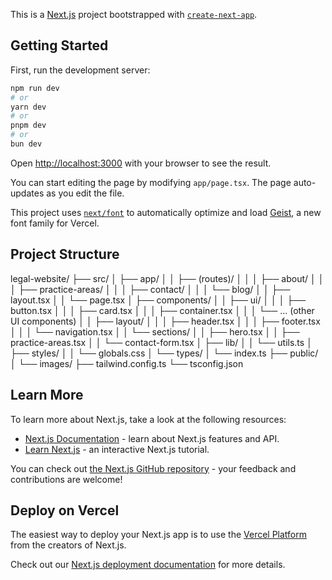This is a [Next.js](https://nextjs.org) project bootstrapped with [`create-next-app`](https://nextjs.org/docs/app/api-reference/cli/create-next-app).

## Getting Started

First, run the development server:

```bash
npm run dev
# or
yarn dev
# or
pnpm dev
# or
bun dev
```

Open [http://localhost:3000](http://localhost:3000) with your browser to see the result.

You can start editing the page by modifying `app/page.tsx`. The page auto-updates as you edit the file.

This project uses [`next/font`](https://nextjs.org/docs/app/building-your-application/optimizing/fonts) to automatically optimize and load [Geist](https://vercel.com/font), a new font family for Vercel.

## Project Structure

legal-website/
├── src/
│   ├── app/
│   │   ├── (routes)/
│   │   │   ├── about/
│   │   │   ├── practice-areas/
│   │   │   ├── contact/
│   │   │   └── blog/
│   │   ├── layout.tsx
│   │   └── page.tsx
│   ├── components/
│   │   ├── ui/
│   │   │   ├── button.tsx
│   │   │   ├── card.tsx
│   │   │   ├── container.tsx
│   │   │   └── ... (other UI components)
│   │   ├── layout/
│   │   │   ├── header.tsx
│   │   │   ├── footer.tsx
│   │   │   └── navigation.tsx
│   │   └── sections/
│   │       ├── hero.tsx
│   │       ├── practice-areas.tsx
│   │       └── contact-form.tsx
│   ├── lib/
│   │   └── utils.ts
│   ├── styles/
│   │   └── globals.css
│   └── types/
│       └── index.ts
├── public/
│   └── images/
├── tailwind.config.ts
└── tsconfig.json

## Learn More

To learn more about Next.js, take a look at the following resources:

- [Next.js Documentation](https://nextjs.org/docs) - learn about Next.js features and API.
- [Learn Next.js](https://nextjs.org/learn) - an interactive Next.js tutorial.

You can check out [the Next.js GitHub repository](https://github.com/vercel/next.js) - your feedback and contributions are welcome!

## Deploy on Vercel

The easiest way to deploy your Next.js app is to use the [Vercel Platform](https://vercel.com/new?utm_medium=default-template&filter=next.js&utm_source=create-next-app&utm_campaign=create-next-app-readme) from the creators of Next.js.

Check out our [Next.js deployment documentation](https://nextjs.org/docs/app/building-your-application/deploying) for more details.
